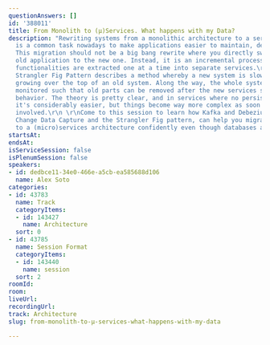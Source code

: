 ```yaml
---
questionAnswers: []
id: '388011'
title: From Monolith to (µ)Services. What happens with my Data?
description: "Rewriting systems from a monolithic architecture to a services architecture
  is a common task nowadays to make applications easier to maintain, deploy, and release.
  This migration should not be a big bang rewrite where you directly switch from the
  old application to the new one. Instead, it is an incremental process during which
  functionalities are extracted one at a time into separate services.\r\n \r\nThe
  Strangler Fig Pattern describes a method whereby a new system is slowly and incrementally
  growing over the top of an old system. Along the way, the whole system is continuously
  monitored such that old parts can be removed after the new services show correct
  behavior. The theory is pretty clear, and in services where no persistence is needed,
  it's considerably easier, but things become way more complex as soon as data is
  involved.\r\n \r\nCome to this session to learn how Kafka and Debezium, through
  Change Data Capture and the Strangler Fig pattern, can help you migrate from monoliths
  to a (micro)services architecture confidently even though databases are involved.\r\n"
startsAt: 
endsAt: 
isServiceSession: false
isPlenumSession: false
speakers:
- id: dedbce11-34e0-466e-a5cb-ea585688d106
  name: Alex Soto
categories:
- id: 43783
  name: Track
  categoryItems:
  - id: 143427
    name: Architecture
  sort: 0
- id: 43785
  name: Session Format
  categoryItems:
  - id: 143440
    name: session
  sort: 2
roomId: 
room: 
liveUrl: 
recordingUrl: 
track: Architecture
slug: from-monolith-to-µ-services-what-happens-with-my-data

---
```

